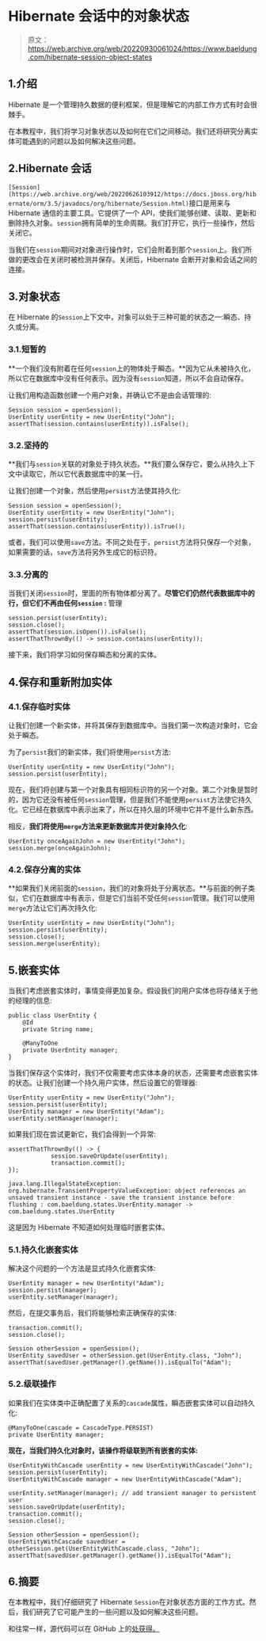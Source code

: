 # Hibernate 会话中的对象状态

> 原文：<https://web.archive.org/web/20220930061024/https://www.baeldung.com/hibernate-session-object-states>

## 1.介绍

Hibernate 是一个管理持久数据的便利框架，但是理解它的内部工作方式有时会很棘手。

在本教程中，我们将学习对象状态以及如何在它们之间移动。我们还将研究分离实体可能遇到的问题以及如何解决这些问题。

## 2.Hibernate 会话

`[Session](https://web.archive.org/web/20220626103912/https://docs.jboss.org/hibernate/orm/3.5/javadocs/org/hibernate/Session.html)`接口是用来与 Hibernate 通信的主要工具。它提供了一个 API，使我们能够创建、读取、更新和删除持久对象。`session`拥有简单的生命周期。我们打开它，执行一些操作，然后关闭它。

当我们在`session`期间对对象进行操作时，它们会附着到那个`session`上。我们所做的更改会在关闭时被检测并保存。关闭后，Hibernate 会断开对象和会话之间的连接。

## 3.对象状态

在 Hibernate 的`Session`上下文中，对象可以处于三种可能的状态之一:瞬态、持久或分离。

### 3.1.短暂的

**一个我们没有附着在任何`session`上的物体处于瞬态。**因为它从未被持久化，所以它在数据库中没有任何表示。因为没有`session`知道，所以不会自动保存。

让我们用构造函数创建一个用户对象，并确认它不是由会话管理的:

```
Session session = openSession();
UserEntity userEntity = new UserEntity("John");
assertThat(session.contains(userEntity)).isFalse();
```

### 3.2.坚持的

**我们与`session`关联的对象处于持久状态。**我们要么保存它，要么从持久上下文中读取它，所以它代表数据库中的某一行。

让我们创建一个对象，然后使用`persist`方法使其持久化:

```
Session session = openSession();
UserEntity userEntity = new UserEntity("John");
session.persist(userEntity);
assertThat(session.contains(userEntity)).isTrue();
```

或者，我们可以使用`save`方法。不同之处在于，`persist`方法将只保存一个对象，如果需要的话，`save`方法将另外生成它的标识符。

### 3.3.分离的

当我们关闭`session`时，里面的所有物体都分离了。**尽管它们仍然代表数据库中的行，但它们不再由任何`session` :** 管理

```
session.persist(userEntity);
session.close();
assertThat(session.isOpen()).isFalse();
assertThatThrownBy(() -> session.contains(userEntity));
```

接下来，我们将学习如何保存瞬态和分离的实体。

## 4.保存和重新附加实体

### 4.1.保存临时实体

让我们创建一个新实体，并将其保存到数据库中。当我们第一次构造对象时，它会处于瞬态。

为了`persist`我们的新实体，我们将使用`persist`方法:

```
UserEntity userEntity = new UserEntity("John");
session.persist(userEntity);
```

现在，我们将创建与第一个对象具有相同标识符的另一个对象。第二个对象是暂时的，因为它还没有被任何`session`管理，但是我们不能使用`persist`方法使它持久化。它已经在数据库中表示出来了，所以在持久层的环境中它并不是什么新东西。

相反，**我们将使用`merge`方法来更新数据库并使对象持久化**:

```
UserEntity onceAgainJohn = new UserEntity("John");
session.merge(onceAgainJohn);
```

### 4.2.保存分离的实体

**如果我们关闭前面的`session`，我们的对象将处于分离状态。**与前面的例子类似，它们在数据库中有表示，但是它们当前不受任何`session`管理。我们可以使用`merge`方法让它们再次持久化:

```
UserEntity userEntity = new UserEntity("John");
session.persist(userEntity);
session.close();
session.merge(userEntity);
```

## 5.嵌套实体

当我们考虑嵌套实体时，事情变得更加复杂。假设我们的用户实体也将存储关于他的经理的信息:

```
public class UserEntity {
    @Id
    private String name;

    @ManyToOne
    private UserEntity manager;
}
```

当我们保存这个实体时，我们不仅需要考虑实体本身的状态，还需要考虑嵌套实体的状态。让我们创建一个持久用户实体，然后设置它的管理器:

```
UserEntity userEntity = new UserEntity("John");
session.persist(userEntity);
UserEntity manager = new UserEntity("Adam");
userEntity.setManager(manager);
```

如果我们现在尝试更新它，我们会得到一个异常:

```
assertThatThrownBy(() -> {
            session.saveOrUpdate(userEntity);
            transaction.commit();
});
```

```
java.lang.IllegalStateException: org.hibernate.TransientPropertyValueException: object references an unsaved transient instance - save the transient instance before flushing : com.baeldung.states.UserEntity.manager -> com.baeldung.states.UserEntity 
```

这是因为 Hibernate 不知道如何处理临时嵌套实体。

### 5.1.持久化嵌套实体

解决这个问题的一个方法是显式持久化嵌套实体:

```
UserEntity manager = new UserEntity("Adam");
session.persist(manager);
userEntity.setManager(manager);
```

然后，在提交事务后，我们将能够检索正确保存的实体:

```
transaction.commit();
session.close();

Session otherSession = openSession();
UserEntity savedUser = otherSession.get(UserEntity.class, "John");
assertThat(savedUser.getManager().getName()).isEqualTo("Adam");
```

### 5.2.级联操作

如果我们在实体类中正确配置了关系的`cascade`属性，瞬态嵌套实体可以自动持久化:

```
@ManyToOne(cascade = CascadeType.PERSIST)
private UserEntity manager;
```

**现在，当我们持久化对象时，该操作将级联到所有嵌套的实体:**

```
UserEntityWithCascade userEntity = new UserEntityWithCascade("John");
session.persist(userEntity);
UserEntityWithCascade manager = new UserEntityWithCascade("Adam");

userEntity.setManager(manager); // add transient manager to persistent user
session.saveOrUpdate(userEntity);
transaction.commit();
session.close();

Session otherSession = openSession();
UserEntityWithCascade savedUser = otherSession.get(UserEntityWithCascade.class, "John");
assertThat(savedUser.getManager().getName()).isEqualTo("Adam");
```

## 6.摘要

在本教程中，我们仔细研究了 Hibernate `Session`在对象状态方面的工作方式。然后，我们研究了它可能产生的一些问题以及如何解决这些问题。

和往常一样，源代码可以在 GitHub 上的[处获得。](https://web.archive.org/web/20220626103912/https://github.com/eugenp/tutorials/tree/master/persistence-modules/spring-boot-persistence-2)